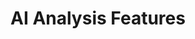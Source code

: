 # AI Analysis Features

<!-- 
Include:
1. How AI is used for generating insights.
2. Integration with stats and data visualizations.
3. Examples or screenshots of analysis outputs.
-->
